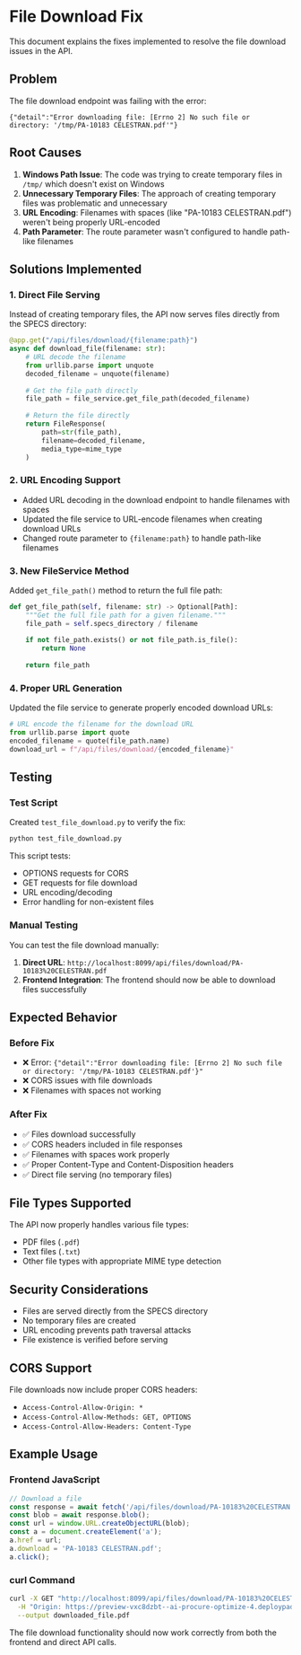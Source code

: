 # File Download Fix

This document explains the fixes implemented to resolve the file download issues in the API.

## Problem

The file download endpoint was failing with the error:
```
{"detail":"Error downloading file: [Errno 2] No such file or directory: '/tmp/PA-10183 CELESTRAN.pdf'"}
```

## Root Causes

1. **Windows Path Issue**: The code was trying to create temporary files in `/tmp/` which doesn't exist on Windows
2. **Unnecessary Temporary Files**: The approach of creating temporary files was problematic and unnecessary
3. **URL Encoding**: Filenames with spaces (like "PA-10183 CELESTRAN.pdf") weren't being properly URL-encoded
4. **Path Parameter**: The route parameter wasn't configured to handle path-like filenames

## Solutions Implemented

### 1. Direct File Serving
Instead of creating temporary files, the API now serves files directly from the SPECS directory:

```python
@app.get("/api/files/download/{filename:path}")
async def download_file(filename: str):
    # URL decode the filename
    from urllib.parse import unquote
    decoded_filename = unquote(filename)
    
    # Get the file path directly
    file_path = file_service.get_file_path(decoded_filename)
    
    # Return the file directly
    return FileResponse(
        path=str(file_path),
        filename=decoded_filename,
        media_type=mime_type
    )
```

### 2. URL Encoding Support
- Added URL decoding in the download endpoint to handle filenames with spaces
- Updated the file service to URL-encode filenames when creating download URLs
- Changed route parameter to `{filename:path}` to handle path-like filenames

### 3. New FileService Method
Added `get_file_path()` method to return the full file path:

```python
def get_file_path(self, filename: str) -> Optional[Path]:
    """Get the full file path for a given filename."""
    file_path = self.specs_directory / filename
    
    if not file_path.exists() or not file_path.is_file():
        return None
    
    return file_path
```

### 4. Proper URL Generation
Updated the file service to generate properly encoded download URLs:

```python
# URL encode the filename for the download URL
from urllib.parse import quote
encoded_filename = quote(file_path.name)
download_url = f"/api/files/download/{encoded_filename}"
```

## Testing

### Test Script
Created `test_file_download.py` to verify the fix:

```bash
python test_file_download.py
```

This script tests:
- OPTIONS requests for CORS
- GET requests for file download
- URL encoding/decoding
- Error handling for non-existent files

### Manual Testing
You can test the file download manually:

1. **Direct URL**: `http://localhost:8099/api/files/download/PA-10183%20CELESTRAN.pdf`
2. **Frontend Integration**: The frontend should now be able to download files successfully

## Expected Behavior

### Before Fix
- ❌ Error: `{"detail":"Error downloading file: [Errno 2] No such file or directory: '/tmp/PA-10183 CELESTRAN.pdf'}"`
- ❌ CORS issues with file downloads
- ❌ Filenames with spaces not working

### After Fix
- ✅ Files download successfully
- ✅ CORS headers included in file responses
- ✅ Filenames with spaces work properly
- ✅ Proper Content-Type and Content-Disposition headers
- ✅ Direct file serving (no temporary files)

## File Types Supported

The API now properly handles various file types:
- PDF files (`.pdf`)
- Text files (`.txt`)
- Other file types with appropriate MIME type detection

## Security Considerations

- Files are served directly from the SPECS directory
- No temporary files are created
- URL encoding prevents path traversal attacks
- File existence is verified before serving

## CORS Support

File downloads now include proper CORS headers:
- `Access-Control-Allow-Origin: *`
- `Access-Control-Allow-Methods: GET, OPTIONS`
- `Access-Control-Allow-Headers: Content-Type`

## Example Usage

### Frontend JavaScript
```javascript
// Download a file
const response = await fetch('/api/files/download/PA-10183%20CELESTRAN.pdf');
const blob = await response.blob();
const url = window.URL.createObjectURL(blob);
const a = document.createElement('a');
a.href = url;
a.download = 'PA-10183 CELESTRAN.pdf';
a.click();
```

### curl Command
```bash
curl -X GET "http://localhost:8099/api/files/download/PA-10183%20CELESTRAN.pdf" \
  -H "Origin: https://preview-vxc8dzbt--ai-procure-optimize-4.deploypad.app" \
  --output downloaded_file.pdf
```

The file download functionality should now work correctly from both the frontend and direct API calls. 